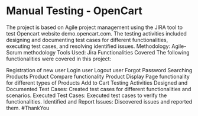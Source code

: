 # Manual Testing - OpenCart
The project is based on Agile project management using the JIRA tool to test Opencart website demo.opencart.com. The testing activities included designing and documenting test cases for different functionalities, executing test cases, and resolving identified issues.
Methodology: Agile-Scrum methodology
Tools Used: Jira
Functionalities Covered
The following functionalities were covered in this project:

Registration of new user
Login user
Logout user
Forgot Password
Searching Products
Product Compare functionality
Product Display Page functionality for different types of Products
Add to Cart
Testing Activities
Designed and Documented Test Cases: Created test cases for different functionalities and scenarios.
Executed Test Cases: Executed test cases to verify the functionalities.
Identified and Report Issues: Discovered issues and reported them.
#ThankYou
